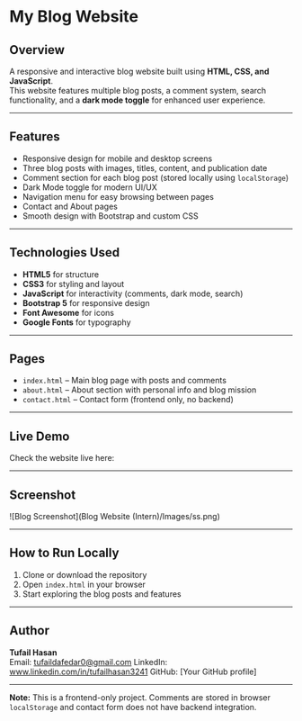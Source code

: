 # My Blog Website

## Overview
A responsive and interactive blog website built using **HTML, CSS, and JavaScript**.  
This website features multiple blog posts, a comment system, search functionality, and a **dark mode toggle** for enhanced user experience.  

---

## Features
- Responsive design for mobile and desktop screens  
- Three blog posts with images, titles, content, and publication date  
- Comment section for each blog post (stored locally using `localStorage`)  
- Dark Mode toggle for modern UI/UX  
- Navigation menu for easy browsing between pages  
- Contact and About pages  
- Smooth design with Bootstrap and custom CSS  

---

## Technologies Used
- **HTML5** for structure  
- **CSS3** for styling and layout  
- **JavaScript** for interactivity (comments, dark mode, search)  
- **Bootstrap 5** for responsive design  
- **Font Awesome** for icons  
- **Google Fonts** for typography  

---

## Pages
- `index.html` – Main blog page with posts and comments  
- `about.html` – About section with personal info and blog mission  
- `contact.html` – Contact form (frontend only, no backend)  

---

## Live Demo
Check the website live here:  

---

## Screenshot
![Blog Screenshot](Blog Website (Intern)/Images/ss.png)  

---

## How to Run Locally
1. Clone or download the repository  
2. Open `index.html` in your browser  
3. Start exploring the blog posts and features  

---

## Author
**Tufail Hasan**  
Email: tufaildafedar0@gmail.com
LinkedIn: www.linkedin.com/in/tufailhasan3241
GitHub: [Your GitHub profile]  

---

**Note:** This is a frontend-only project. Comments are stored in browser `localStorage` and contact form does not have backend integration.
